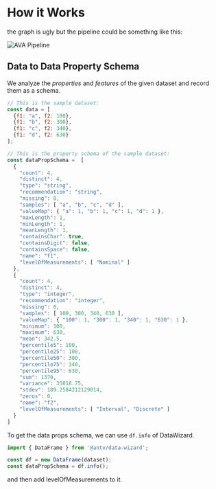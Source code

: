 # How it Works

the graph is ugly but the pipeline could be something like this:

![AVA Pipeline](https://gw.alipayobjects.com/zos/antfincdn/YBzJnTR4My/avapipeline.png)

## Data to Data Property Schema

We analyze the _properties_ and _features_ of the given dataset and record them as a schema.

```js
// This is the sample dataset:
const data = [
  {f1: "a", f2: 100},
  {f1: "b", f2: 300},
  {f1: "c", f2: 340},
  {f1: "d", f2: 630}
];

// This is the property schema of the sample dataset:
const dataPropSchema =  [
  {
    "count": 4,
    "distinct": 4,
    "type": "string",
    "recommendation": "string",
    "missing": 0,
    "samples": [ "a", "b", "c", "d" ],
    "valueMap": { "a": 1, "b": 1, "c": 1, "d": 1 },
    "maxLength": 1,
    "minLength": 1,
    "meanLength": 1,
    "containsChar": true,
    "containsDigit": false,
    "containsSpace": false,
    "name": "f1",
    "levelOfMeasurements": [ "Nominal" ]
  },
  {
    "count": 4,
    "distinct": 4,
    "type": "integer",
    "recommendation": "integer",
    "missing": 0,
    "samples": [ 100, 300, 340, 630 ],
    "valueMap": { "100": 1, "300": 1, "340": 1, "630": 1 },
    "minimum": 100,
    "maximum": 630,
    "mean": 342.5,
    "percentile5": 100,
    "percentile25": 100,
    "percentile50": 300,
    "percentile75": 340,
    "percentile95": 630,
    "sum": 1370,
    "variance": 35818.75,
    "stdev": 189.2584212129014,
    "zeros": 0,
    "name": "f2",
    "levelOfMeasurements": [ "Interval", "Discrete" ]
  }
]
```

To get the data props schema, we can use `df.info` of DataWizard.

```js
import { DataFrame } from '@antv/data-wizard';

const df = new DataFrame(dataset);
const dataPropSchema = df.info();
```

and then add levelOfMeasurements to it.
